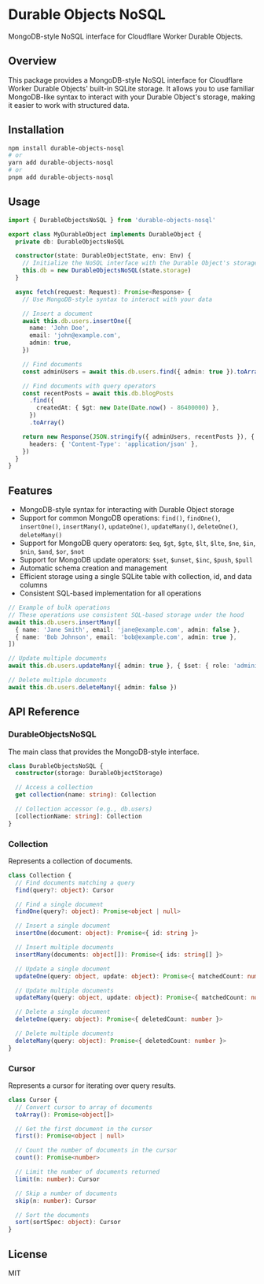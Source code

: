# Durable Objects NoSQL

MongoDB-style NoSQL interface for Cloudflare Worker Durable Objects.

## Overview

This package provides a MongoDB-style NoSQL interface for Cloudflare Worker Durable Objects' built-in SQLite storage. It allows you to use familiar MongoDB-like syntax to interact with your Durable Object's storage, making it easier to work with structured data.

## Installation

```bash
npm install durable-objects-nosql
# or
yarn add durable-objects-nosql
# or
pnpm add durable-objects-nosql
```

## Usage

```typescript
import { DurableObjectsNoSQL } from 'durable-objects-nosql'

export class MyDurableObject implements DurableObject {
  private db: DurableObjectsNoSQL

  constructor(state: DurableObjectState, env: Env) {
    // Initialize the NoSQL interface with the Durable Object's storage
    this.db = new DurableObjectsNoSQL(state.storage)
  }

  async fetch(request: Request): Promise<Response> {
    // Use MongoDB-style syntax to interact with your data

    // Insert a document
    await this.db.users.insertOne({
      name: 'John Doe',
      email: 'john@example.com',
      admin: true,
    })

    // Find documents
    const adminUsers = await this.db.users.find({ admin: true }).toArray()

    // Find documents with query operators
    const recentPosts = await this.db.blogPosts
      .find({
        createdAt: { $gt: new Date(Date.now() - 86400000) },
      })
      .toArray()

    return new Response(JSON.stringify({ adminUsers, recentPosts }), {
      headers: { 'Content-Type': 'application/json' },
    })
  }
}
```

## Features

- MongoDB-style syntax for interacting with Durable Object storage
- Support for common MongoDB operations: `find()`, `findOne()`, `insertOne()`, `insertMany()`, `updateOne()`, `updateMany()`, `deleteOne()`, `deleteMany()`
- Support for MongoDB query operators: `$eq`, `$gt`, `$gte`, `$lt`, `$lte`, `$ne`, `$in`, `$nin`, `$and`, `$or`, `$not`
- Support for MongoDB update operators: `$set`, `$unset`, `$inc`, `$push`, `$pull`
- Automatic schema creation and management
- Efficient storage using a single SQLite table with collection, id, and data columns
- Consistent SQL-based implementation for all operations

```typescript
// Example of bulk operations
// These operations use consistent SQL-based storage under the hood
await this.db.users.insertMany([
  { name: 'Jane Smith', email: 'jane@example.com', admin: false },
  { name: 'Bob Johnson', email: 'bob@example.com', admin: true },
])

// Update multiple documents
await this.db.users.updateMany({ admin: true }, { $set: { role: 'administrator' } })

// Delete multiple documents
await this.db.users.deleteMany({ admin: false })
```

## API Reference

### DurableObjectsNoSQL

The main class that provides the MongoDB-style interface.

```typescript
class DurableObjectsNoSQL {
  constructor(storage: DurableObjectStorage)

  // Access a collection
  get collection(name: string): Collection

  // Collection accessor (e.g., db.users)
  [collectionName: string]: Collection
}
```

### Collection

Represents a collection of documents.

```typescript
class Collection {
  // Find documents matching a query
  find(query?: object): Cursor

  // Find a single document
  findOne(query?: object): Promise<object | null>

  // Insert a single document
  insertOne(document: object): Promise<{ id: string }>

  // Insert multiple documents
  insertMany(documents: object[]): Promise<{ ids: string[] }>

  // Update a single document
  updateOne(query: object, update: object): Promise<{ matchedCount: number; modifiedCount: number }>

  // Update multiple documents
  updateMany(query: object, update: object): Promise<{ matchedCount: number; modifiedCount: number }>

  // Delete a single document
  deleteOne(query: object): Promise<{ deletedCount: number }>

  // Delete multiple documents
  deleteMany(query: object): Promise<{ deletedCount: number }>
}
```

### Cursor

Represents a cursor for iterating over query results.

```typescript
class Cursor {
  // Convert cursor to array of documents
  toArray(): Promise<object[]>

  // Get the first document in the cursor
  first(): Promise<object | null>

  // Count the number of documents in the cursor
  count(): Promise<number>

  // Limit the number of documents returned
  limit(n: number): Cursor

  // Skip a number of documents
  skip(n: number): Cursor

  // Sort the documents
  sort(sortSpec: object): Cursor
}
```

## License

MIT
